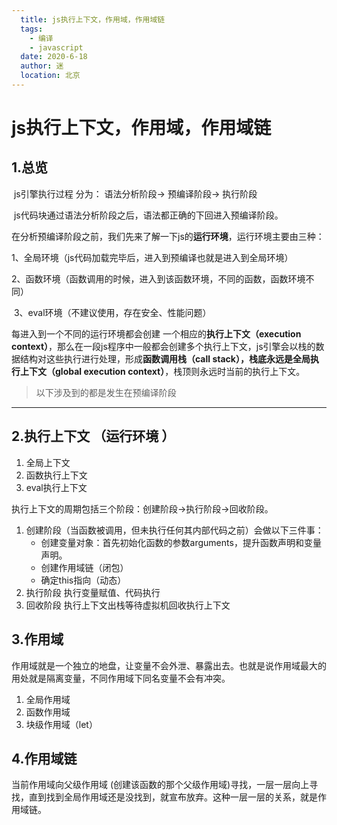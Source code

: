 ```yaml
---
  title: js执行上下文，作用域，作用域链
  tags: 
    - 编译
    - javascript
  date: 2020-6-18
  author: 迷
  location: 北京
---
```

# js执行上下文，作用域，作用域链

## 1.总览

​	js引擎执行过程 分为： 语法分析阶段→ 预编译阶段→ 执行阶段

​	js代码块通过语法分析阶段之后，语法都正确的下回进入预编译阶段。

​		在分析预编译阶段之前，我们先来了解一下js的**运行环境**，运行环境主要由三种：

​			1、全局环境（js代码加载完毕后，进入到预编译也就是进入到全局环境）

​			2、函数环境（函数调用的时候，进入到该函数环境，不同的函数，函数环境不同）

​			3、eval环境（不建议使用，存在安全、性能问题）

每进入到一个不同的运行环境都会创建 一个相应的**执行上下文（execution context）**，那么在一段js程序中一般都会创建多个执行上下文，js引擎会以栈的数据结构对这些执行进行处理，形成**函数调用栈（call stack），**栈底永远是**全局执行上下文（global execution context）**，栈顶则永远时当前的执行上下文。

> 以下涉及到的都是发生在预编译阶段



------



## 2.执行上下文  （运行环境 ）

1. 全局上下文
2. 函数执行上下文
3. eval执行上下文

执行上下文的周期包括三个阶段：创建阶段→执行阶段→回收阶段。

1. 创建阶段（当函数被调用，但未执行任何其内部代码之前）会做以下三件事：
   - 创建变量对象：首先初始化函数的参数arguments，提升函数声明和变量声明。
   - 创建作用域链（闭包）
   - 确定this指向（动态）
2. 执行阶段   执行变量赋值、代码执行
3. 回收阶段     执行上下文出栈等待虚拟机回收执行上下文

## 3.作用域



作用域就是一个独立的地盘，让变量不会外泄、暴露出去。也就是说作用域最大的用处就是隔离变量，不同作用域下同名变量不会有冲突。

1. 全局作用域
2. 函数作用域
3. 块级作用域（let）

## 4.作用域链

当前作用域向父级作用域 (创建该函数的那个父级作用域)寻找，一层一层向上寻找，直到找到全局作用域还是没找到，就宣布放弃。这种一层一层的关系，就是作用域链。

